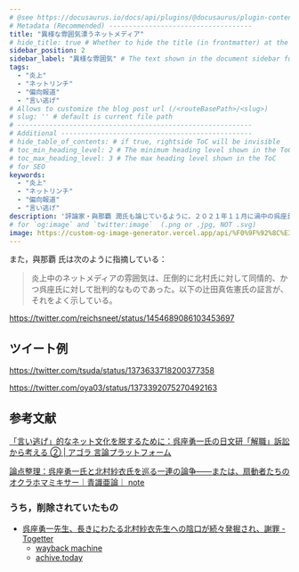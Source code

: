 ```yaml
---
# @see https://docusaurus.io/docs/api/plugins/@docusaurus/plugin-content-docs#markdown-front-matter
# Metadata (Recommended) ------------------------------------
title: "異様な雰囲気漂うネットメディア"
# hide_title: true # Whether to hide the title (in frontmatter) at the top of the doc.
sidebar_position: 2
sidebar_label: "異様な雰囲気" # The text shown in the document sidebar for this document
tags:
  - "炎上"
  - "ネットリンチ"
  - "偏向報道"
  - "言い逃げ"
# Allows to customize the blog post url (/<routeBasePath>/<slug>)
# slug: '' # default is current file path
# -----------------------------------------------------------
# Additional ------------------------------------------------
# hide_table_of_contents: # if true, rightside ToC will be invisible
# toc_min_heading_level: 2 # The minimum heading level shown in the ToC
# toc_max_heading_level: 3 # The max heading level shown in the ToC
# for SEO
keywords:
  - "炎上"
  - "ネットリンチ"
  - "偏向報道"
  - "言い逃げ"
description: '評論家・與那覇 潤氏も論じているように，２０２１年１１月に渦中の呉座勇一氏が訴訟を提起したことを発端に議論や調査が再炎上し，結果として様々な問題が表沙汰となった......'
# for `og:image` and `twitter:image`  (.png or .jpg, NOT .svg)
image: https://custom-og-image-generator.vercel.app/api/%F0%9F%92%8C%E3%80%90%E3%82%AA%E3%83%BC%E3%83%97%E3%83%B3%E3%83%AC%E3%82%BF%E3%83%BC%E3%80%91%E7%95%B0%E6%A7%98%E3%81%AA%E9%9B%B0%E5%9B%B2%E6%B0%97%E6%BC%82%E3%81%86%E3%83%8D%E3%83%83%E3%83%88%E3%83%A1%E3%83%87%E3%82%A3%E3%82%A2%E3%81%A8%E3%80%8C%E8%A8%80%E3%81%84%E9%80%83%E3%81%92%E3%80%8D%E7%9A%84%E3%81%AA%E3%83%8D%E3%83%83%E3%83%88%E6%96%87%E5%8C%96.png?theme=light&copyright=%23againstc+%2F+Kubokawa+Takara&logo=https%3A%2F%2Fopen-letters.vercel.app%2Fimg%2Flogo.png&avater=https%3A%2F%2Fpbs.twimg.com%2Fprofile_images%2F763543133724352513%2Fr6RlBYDo_400x400.jpg&author=Kiai&aka=%40Ningensei848&site=%23againstc&tags=open-letter&tags=%E7%82%8E%E4%B8%8A&tags=%E3%83%8D%E3%83%83%E3%83%88%E3%83%AA%E3%83%B3%E3%83%81&tags=%E5%81%8F%E5%90%91%E5%A0%B1%E9%81%93&tags=%E8%A8%80%E3%81%84%E9%80%83%E3%81%92
---
```


また，與那覇 氏は次のように指摘している：

> 炎上中のネットメディアの雰囲気は、圧倒的に北村氏に対して同情的、かつ呉座氏に対して批判的なものであった。以下の辻田真佐憲氏の証言が、それをよく示している。

<!-- この発言は問題だと指摘することと、ネットリンチに加担することは違うと思うのですが、炎上当時はそんなこともわかってもらえず、それを指摘する原稿もなかなか載せてもらえず、と思いきや、炎上に加担する側の記事はすぐに載り、まあとにかく異常な状態でした。 -->

https://twitter.com/reichsneet/status/1454689086103453697

## ツイート例

<!-- 呉座勇一さんの「いいね」欄を3年くらい振り返ってみて、あいトリ関連でいいねしていたものを確認してみました。「いいね」はブックマーク目的で使う場合もあるので、必ずしも賛同ということではないのかもしれませんが、一定の傾向は見てとれました。特にコメントはありません。 pic.twitter.com/6Qz185Y669 -->

https://twitter.com/tsuda/status/1373633718200377358

<!-- うわー！「従軍慰安婦は捏造」論にいいねしてる！歴史学者(専門の分野と時代は違えど)なのに歴史修正主義にも接続してんのか！呉座勇一これマジで本格的にヤバくないか？ pic.twitter.com/JXVuE71ETm -->

https://twitter.com/oya03/status/1373392075270492163

## 参考文献

[「言い逃げ」的なネット文化を脱するために：呉座勇一氏の日文研「解職」訴訟から考える ② | アゴラ 言論プラットフォーム](https://agora-web.jp/archives/2053753.html)

[論点整理：呉座勇一氏と北村紗衣氏を巡る一連の論争――または、扇動者たちのオクラホマミキサー｜青識亜論｜ note](https://note.com/dokuninjin7/n/na04fd0f1bd47)

### うち，削除されていたもの

- [呉座勇一先生、長きにわたる北村紗衣先生への陰口が続々発掘され、謝罪 - Togetter](https://togetter.com/li/1685146)
  - [wayback machine](http://web.archive.org/web/2021*/https://togetter.com/li/1685146)
  - [achive.today](https://archive.fo/https://togetter.com/li/1685146)
